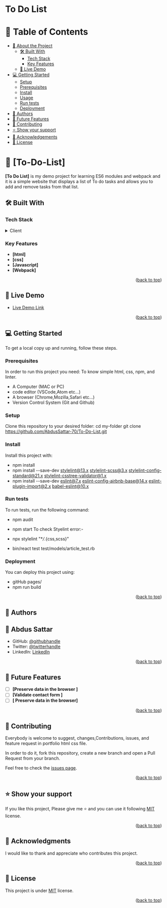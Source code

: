 # To Do List

# 📗 Table of Contents

- [📖 About the Project](#about-project)
  - [🛠 Built With](#built-with)
    - [Tech Stack](#tech-stack)
    - [Key Features](#key-features)
  - [🚀 Live Demo](#live-demo)
- [💻 Getting Started](#getting-started)
  - [Setup](#setup)
  - [Prerequisites](#prerequisites)
  - [Install](#install)
  - [Usage](#usage)
  - [Run tests](#run-tests)
  - [Deployment](#triangular_flag_on_post-deployment)
- [👥 Authors](#authors)
- [🔭 Future Features](#future-features)
- [🤝 Contributing](#contributing)
- [⭐️ Show your support](#support)
- [🙏 Acknowledgements](#acknowledgements)
- [📝 License](#license)

<!-- PROJECT DESCRIPTION -->

# 📖 [To-Do-List] <a name="about-project"></a>

**[To Do List]** is my demo project for learning ES6 modules and webpack
and it is a simple website that displays a list of To do tasks and allows you to add and remove tasks from that list.

## 🛠 Built With <a name="built-with"></a>

### Tech Stack <a name="tech-stack"></a>

<details>
  <summary>Client</summary>
  <b>This project only works client side right now.</b>
  <ul>
    <li>HTML</li>
    <li>CSS</li>
    <li>JS</li>
    <li>Webpack</li>
  </ul>
</details>

<!-- Features -->

### Key Features <a name="key-features"></a>

- **[html]**
- **[css]**
- **[Javascript]**
- **[Webpack]**

<p align="right">(<a href="#readme-top">back to top</a>)</p>

<!-- LIVE DEMO -->

## 🚀 Live Demo<a name="live-demo"></a>

- [Live Demo Link](https://abdussattar-70.github.io/To-Do-List/dist/index.html)

<p align="right">(<a href="#readme-top">back to top</a>)</p>

<!-- GETTING STARTED -->

## 💻 Getting Started <a name="getting-started"></a>

To get a local copy up and running, follow these steps.

### Prerequisites

In order to run this project you need:
To know simple html, css, npm, and linter.

- A Computer (MAC or PC)
- code editor (VSCode,Atom etc...)
- A browser (Chrome,Mozilla,Safari etc...)
- Version Control System (Git and Github)

### Setup

Clone this repository to your desired folder:
cd my-folder
git clone https://github.com/AbdusSattar-70/To-Do-List.git

### Install

Install this project with:

- npm install
- npm install --save-dev stylelint@13.x stylelint-scss@3.x stylelint-config-standard@21.x stylelint-csstree-validator@1.x
- npm install --save-dev eslint@7.x eslint-config-airbnb-base@14.x eslint-plugin-import@2.x babel-eslint@10.x

### Run tests

To run tests, run the following command:

- npm audit
- npm start
  To check Styelint error:-

- npx stylelint "\*_/_.{css,scss}"
- bin/react test test/models/article_test.rb

### Deployment

You can deploy this project using:

- gitHub pages/
- npm run build

<p align="right">(<a href="#readme-top">back to top</a>)</p>

<!-- AUTHORS -->

## 👥 Authors <a name="authors"></a>

## 👤 Abdus Sattar

- GitHub: [@githubhandle](https://github.com/AbdusSattar-70)
- Twitter: [@twitterhandle](twitter.com/Abdus_Sattar70)
- LinkedIn: [LinkedIn](https://www.linkedin.com/in/abdus-sattar-a41a26215/)

<p align="right">(<a href="#readme-top">back to top</a>)</p>

<!-- FUTURE FEATURES -->

## 🔭 Future Features <a name="future-features"></a>

- [ ] **[Preserve data in the browser ]**
- [ ] **[Validate contact form ]**
- [ ] **[ Preserve data in the browser]**

<p align="right">(<a href="#readme-top">back to top</a>)</p>

<!-- CONTRIBUTING -->

## 🤝 Contributing <a name="contributing"></a>

Everybody is welcome to suggest, changes,Contributions, issues, and feature request in portfolio html css file.

In order to do it, fork this repository, create a new branch and open a Pull Request from your branch.

Feel free to check the [issues page](../../issues/).

<p align="right">(<a href="#readme-top">back to top</a>)</p>

<!-- SUPPORT -->

## ⭐️ Show your support <a name="support"></a>

If you like this project, Please give me ⭐️ and you can use it following [MIT](./LICENSE) license.

<p align="right">(<a href="#readme-top">back to top</a>)</p>

<!-- ACKNOWLEDGEMENTS -->

## 🙏 Acknowledgments <a name="acknowledgements"></a>

I would like to thank and appreciate who contributes this project.

<p align="right">(<a href="#readme-top">back to top</a>)</p>

<!-- LICENSE -->

## 📝 License <a name="license"></a>

This project is under [MIT](./LICENSE) license.

<p align="right">(<a href="#readme-top">back to top</a>)</p>

